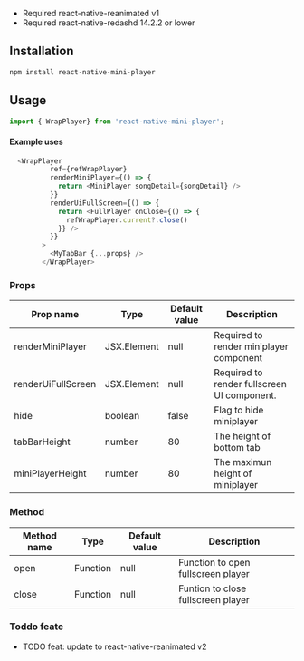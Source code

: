 - Required react-native-reanimated v1 
- Required react-native-redashd 14.2.2 or lower
## Installation

```sh
npm install react-native-mini-player

```

## Usage

```js
import { WrapPlayer} from 'react-native-mini-player';
```

#### Example uses
```js
  <WrapPlayer
          ref={refWrapPlayer}
          renderMiniPlayer={() => {
            return <MiniPlayer songDetail={songDetail} />
          }}
          renderUiFullScreen={() => {
            return <FullPlayer onClose={() => {
              refWrapPlayer.current?.close()
            }} />
          }}
        >
          <MyTabBar {...props} />
        </WrapPlayer>
```
### Props

| Prop name        | Type             | Default value                          | Description                                                                                                                                                                                                    |
| ---------------- | ---------------- | -------------------------------------- | -------------------------------------------------------------------------------------------------------------------------------------------------------------------------------------------------------------- |
| renderMiniPlayer | JSX.Element| null | Required to render miniplayer component |
| renderUiFullScreen |  JSX.Element| null | Required to render fullscreen UI component. |
| hide        | boolean         | false       | Flag to hide miniplayer                                                                                                                                |
| tabBarHeight  | number           | 80                 | The height of bottom tab                                                                                                        |
| miniPlayerHeight | number | 80 | The maximun height of miniplayer |

### Method

| Method name        | Type             | Default value                          | Description                                                                                                                                                                                                    |
| ---------------- | ---------------- | -------------------------------------- | -------------------------------------------------------------------------------------------------------------------------------------------------------------------------------------------------------------- |
| open | Function| null | Function to open fullscreen player|
| close |  Function| null |Funtion to close fullscreen player |

### Toddo feate
- TODO feat: update to react-native-reanimated v2


